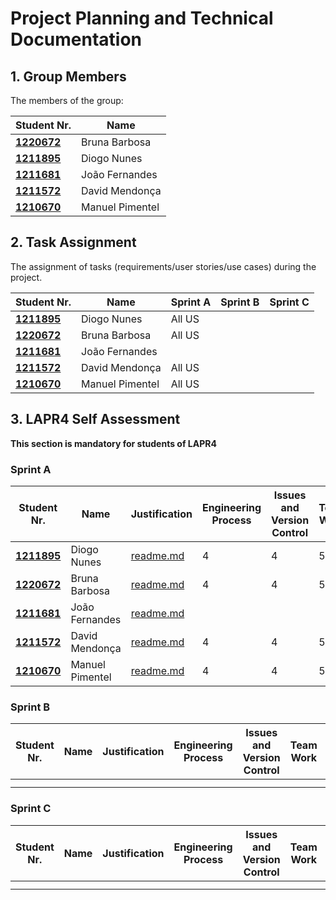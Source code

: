 # Project Planning and Technical Documentation

## 1. Group Members

The members of the group:

| Student Nr.	                      | Name			                     |
|-----------------------------------|-----------------------------|
| **[1220672](1220672/readme.md)**  | Bruna Barbosa               |
| **[1211895](1211895/readme.md)**  | Diogo Nunes          				   |
| **[1211681](1211681/readme.md)**  | João Fernandes  						      |
| **[1211572](1211572/readme.md)**  | David Mendonça       						 |
| **[ 1210670](1210670/readme.md)** | Manuel Pimentel             | 						                    |
                            						                      
                           						                


## 2. Task Assignment

The assignment of tasks (requirements/user stories/use cases) during the project.

| Student Nr.	                      | Name            | Sprint A | Sprint B | Sprint C |
|-----------------------------------|-----------------|----------|----------|----------|
| **[1211895](1211895/readme.md)**  | Diogo Nunes     | All US   |          |          |
| **[1220672](1220672/readme.md)**  | Bruna Barbosa   | All US   |          |          |
| **[1211681](1211681/readme.md)**  | João Fernandes  |          |          |          |
| **[1211572](1211672/readme.md)**  | David Mendonça  | All US   |          |          |
| **[ 1210670](1210670/readme.md)** | Manuel Pimentel | All US   |          |          |



## 3. LAPR4 Self Assessment

**This section is mandatory for students of LAPR4**
### Sprint A

| Student Nr.	                      | Name            | Justification                              | Engineering Process | Issues and Version Control | Team Work | Deployment | Integration | Req. Satisfaction | 
|-----------------------------------|-----------------|--------------------------------------------|---------------------|----------------------------|-----------|------------|-------------|-------------------|
| **[1211895](1211895/readme.md)**  | Diogo Nunes     | [readme.md](1211895%2Fsprinta%2Freadme.md) | 4                   | 4                          | 5         | 5          | 5           | 4                 |
| **[1220672](1220672/readme.md)**  | Bruna Barbosa   | [readme.md](1220672%2Fsprinta%2Freadme.md) | 4                   | 4                          | 5         | 5          | 5           | 4                 |
| **[1211681](1211681/readme.md)**  | João Fernandes  | [readme.md](1211681%2Fsprinta%2Freadme.md) |                     |                            |           |            |             |                   |
| **[1211572](1211672/readme.md)**  | David Mendonça  | [readme.md](1211572%2Fsprinta%2Freadme.md) | 4                   | 4                          | 5         | 5          | 5           | 4                 |
| **[ 1210670](1210670/readme.md)** | Manuel Pimentel | [readme.md](1210670%2Fsprinta%2Freadme.md) | 4                   | 4                          | 5         | 5          | 5           | 4                 |


### Sprint B

| Student Nr.	 | Name | Justification | Engineering Process | Issues and Version Control | Team Work | Deployment | Integration | Req. Satisfaction | 
|--------------|------|---------------|---------------------|----------------------------|-----------|------------|-------------|-------------------|
|              |      |               |                     |                            |           |            |             |                   |
| 	            |      |               |                     |                            |           |            |             |

### Sprint C

| Student Nr.	 | Name | Justification | Engineering Process | Issues and Version Control | Team Work | Deployment | Integration | Req. Satisfaction | 
|--------------|------|---------------|---------------------|----------------------------|-----------|------------|-------------|-------------------|
|              |      |               |                     |                            |           |            |             |                   |
| 	            |      |               |                     |                            |           |            |             |